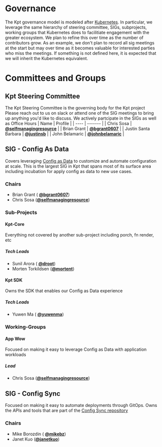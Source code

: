 # Governance

The Kpt governance model is modeled after [Kubernetes](https://github.com/kubernetes/community/blob/master/governance.md). In particular, we leverage the same hierarchy of steering committee, SIGs, subprojects, working groups that Kubernetes does to facilitiate engagement with the greater ecosystem. We plan to refine this over time as the number of contributors grow. As an example, we don't plan to record all sig meetings at the start but may over time as it becomes valuable for interested parties who miss the meetings. If something is not defined here, it is expected that we will inherit the Kubernetes equivalent.

# Committees and Groups

## Kpt Steering Committee
The Kpt Steering Committee is the governing body for the Kpt project
Please reach out to us on slack or attend one of the SIG meetings to bring up anything you'd like to discuss. We actively partcipate in the SIGs as well as Office Hours
 | Name | Profile |
 | ---- | ------- |
 | Chris Sosa | **[@selfmanagingresource](https://github.com/selfmanagingresource)** |
 | Brian Grant | **[@bgrant0607](https://github.com/bgrant0607)** |
 | Justin Santa Barbara | **[@justinsb](https://github.com/justinsb)** |
 | John Belamaric | **[@johnbelamaric](https://github.com/johnbelamaric)** |
    

## SIG - Config As Data
Covers leveraging [Config as Data](https://cloud.google.com/blog/products/containers-kubernetes/understanding-configuration-as-data-in-kubernetes) to customize and automate configuration at scale. This is the largest SIG in Kpt that spans most of its surface area including incubation for apply config as data to new use cases.
### Chairs
 * Brian Grant ( **[@bgrant0607](https://github.com/bgrant0607)**)
 * Chris Sosa (**[@selfmanagingresource](https://github.com/selfmanagingresource)**)

### Sub-Projects

#### Kpt-Core
Everything not covered by another sub-project including porch, fn render, etc

##### Tech Leads

 * Sunil Arora ( **[@droot](https://github.com/droot)**)
 * Morten Torkildsen (**[@mortent](https://github.com/mortent)**)

#### Kpt SDK
Owns the SDK that enables our Config as Data experience

##### Tech Leads
  * Yuwen Ma ( **[@yuwenma](https://github.com/yuwenma)**)

### Working-Groups

#### App Wow
Focused on making it easy to leverage Config as Data with application workloads

##### Lead
 * Chris Sosa (**[@selfmanagingresource](https://github.com/selfmanagingresource)**)


## SIG - Config Sync
Focused on making it easy to automate deployments through GitOps. Owns the APIs and tools that are part of the [Config Sync repository](https://kpt.dev/gitops/configsync/)

### Chairs
 * Mike Borozdin ( **[@mikebz](https://github.com/mikebz)**)
 * Janet Kuo (**[@janetkuo](https://github.com/janetkuo)**)




